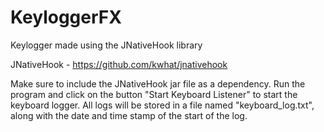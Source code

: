 # KeyloggerFX
Keylogger made using the JNativeHook library

JNativeHook - https://github.com/kwhat/jnativehook

Make sure to include the JNativeHook jar file as a dependency.
Run the program and click on the button "Start Keyboard Listener" to start the keyboard logger.
All logs will be stored in a file named "keyboard_log.txt", along with the date and time stamp of the start of the log.
